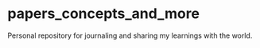 # papers_concepts_and_more
Personal repository for journaling and sharing my learnings with the world.
